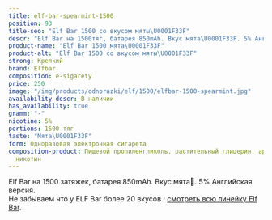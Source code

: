 ```yaml
---
title: elf-bar-spearmint-1500
position: 93
title-seo: "Elf Bar 1500 со вкусом мяты\U0001F33F"
descr: "Elf Bar на 1500тяг, батарея 850mAh. Вкус мята\U0001F33F. 5% Английская версия."
product-name: "Elf Bar 1500 мята\U0001F33F"
product-alt: "Elf Bar 1500 со вкусом мяты\U0001F33F"
strong: Крепкий
brand: Elfbar
composition: e-sigarety
price: 250
image: "/img/products/odnorazki/elf/1500/elfbar-1500-spearmint.jpg"
availability-descr: В наличии
has_availability: true
gramm: "-"
nicotine: 5%
portions: 1500 тяг
taste: "Мята\U0001F33F"
form: Одноразовая электронная сигарета
composition-product: Пищевой пропиленгликоль, растительный глицерин, ароматизатор,
  никотин
---
```


Elf Bar на 1500 затяжек, батарея 850mAh. Вкус мята🌿. 5% Английская версия.<br>
Не забываем что у ELF Bar более 20 вкусов : [смотреть всю линейку Elf Bar](/elfbar).